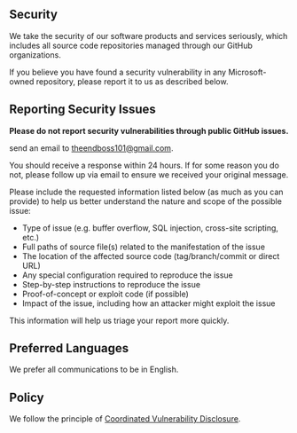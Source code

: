 <!-- BEGIN THEENDBOSS101 SECURITY.MD V0.0.1 BLOCK -->

## Security

We take the security of our software products and services seriously, which includes all source code repositories managed through our GitHub organizations.

If you believe you have found a security vulnerability in any Microsoft-owned repository, please report it to us as described below.

## Reporting Security Issues

**Please do not report security vulnerabilities through public GitHub issues.**

send an email to [theendboss101@gmail.com](mailto:theendboss101@gmail.com).

You should receive a response within 24 hours. If for some reason you do not, please follow up via email to ensure we received your original message.

Please include the requested information listed below (as much as you can provide) to help us better understand the nature and scope of the possible issue:

  * Type of issue (e.g. buffer overflow, SQL injection, cross-site scripting, etc.)
  * Full paths of source file(s) related to the manifestation of the issue
  * The location of the affected source code (tag/branch/commit or direct URL)
  * Any special configuration required to reproduce the issue
  * Step-by-step instructions to reproduce the issue
  * Proof-of-concept or exploit code (if possible)
  * Impact of the issue, including how an attacker might exploit the issue

This information will help us triage your report more quickly.

## Preferred Languages

We prefer all communications to be in English.

## Policy

We follow the principle of [Coordinated Vulnerability Disclosure](https://aka.ms/security.md/cvd).

<!-- END THEENDBOSS101 SECURITY.MD BLOCK -->